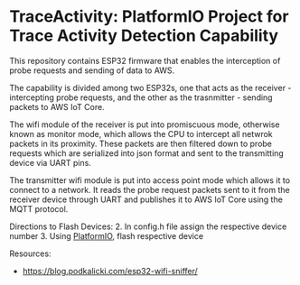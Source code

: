 # TraceActivity: PlatformIO Project for Trace Activity Detection Capability

This repository contains ESP32 firmware that enables the interception of probe requests and sending of data to AWS.

The capability is divided among two ESP32s, one that acts as the receiver - intercepting probe requests, and the other as the trasnmitter - sending packets to AWS IoT Core. 

The wifi module of the receiver is put into promiscuous mode, otherwise known as monitor mode, which allows the CPU to intercept all netwrok packets in its proximity. These packets are then filtered down to probe requests which are serialized into json format and sent to the transmitting device via UART pins.

The transmitter wifi module is put into access point mode which allows it to connect to a network. It reads the probe request packets sent to it from the receiver device through UART and publishes it to AWS IoT Core using the MQTT protocol. 

Directions to Flash Devices:
2. In config.h file assign the respective device number
3. Using [PlatformIO](https://platformio.org/install/ide), flash respective device

Resources:
- https://blog.podkalicki.com/esp32-wifi-sniffer/
